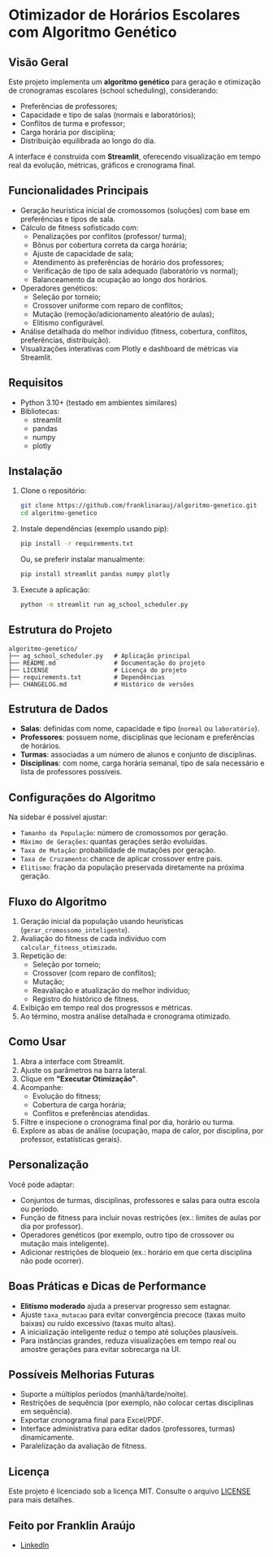 # Otimizador de Horários Escolares com Algoritmo Genético

## Visão Geral

Este projeto implementa um **algoritmo genético** para geração e otimização de cronogramas escolares (school scheduling), considerando:
- Preferências de professores;
- Capacidade e tipo de salas (normais e laboratórios);
- Conflitos de turma e professor;
- Carga horária por disciplina;
- Distribuição equilibrada ao longo do dia.

A interface é construída com **Streamlit**, oferecendo visualização em tempo real da evolução, métricas, gráficos e cronograma final.

## Funcionalidades Principais

- Geração heurística inicial de cromossomos (soluções) com base em preferências e tipos de sala.
- Cálculo de fitness sofisticado com:
  - Penalizações por conflitos (professor/ turma);
  - Bônus por cobertura correta da carga horária;
  - Ajuste de capacidade de sala;
  - Atendimento às preferências de horário dos professores;
  - Verificação de tipo de sala adequado (laboratório vs normal);
  - Balanceamento da ocupação ao longo dos horários.
- Operadores genéticos:
  - Seleção por torneio;
  - Crossover uniforme com reparo de conflitos;
  - Mutação (remoção/adicionamento aleatório de aulas);
  - Elitismo configurável.
- Análise detalhada do melhor indivíduo (fitness, cobertura, conflitos, preferências, distribuição).
- Visualizações interativas com Plotly e dashboard de métricas via Streamlit.

## Requisitos

- Python 3.10+ (testado em ambientes similares)
- Bibliotecas:
  - streamlit
  - pandas
  - numpy
  - plotly

## Instalação

1. Clone o repositório:
   ```bash
   git clone https://github.com/franklinarauj/algoritmo-genetico.git
   cd algoritmo-genetico
   ```

2. Instale dependências (exemplo usando pip):
   ```bash
   pip install -r requirements.txt
   ```
   Ou, se preferir instalar manualmente:
   ```bash
   pip install streamlit pandas numpy plotly
   ```

3. Execute a aplicação:
   ```bash
   python -m streamlit run ag_school_scheduler.py
   ```

## Estrutura do Projeto

```
algoritmo-genetico/
├── ag_school_scheduler.py   # Aplicação principal
├── README.md                # Documentação do projeto
├── LICENSE                  # Licença do projeto
├── requirements.txt         # Dependências
├── CHANGELOG.md             # Histórico de versões
```

## Estrutura de Dados

- **Salas**: definidas com nome, capacidade e tipo (`normal` ou `laboratório`).
- **Professores**: possuem nome, disciplinas que lecionam e preferências de horários.
- **Turmas**: associadas a um número de alunos e conjunto de disciplinas.
- **Disciplinas**: com nome, carga horária semanal, tipo de sala necessário e lista de professores possíveis.

## Configurações do Algoritmo

Na sidebar é possível ajustar:

- `Tamanho da População`: número de cromossomos por geração.
- `Máximo de Gerações`: quantas gerações serão evoluídas.
- `Taxa de Mutação`: probabilidade de mutações por geração.
- `Taxa de Cruzamento`: chance de aplicar crossover entre pais.
- `Elitismo`: fração da população preservada diretamente na próxima geração.

## Fluxo do Algoritmo

1. Geração inicial da população usando heurísticas (`gerar_cromossomo_inteligente`).
2. Avaliação do fitness de cada indivíduo com `calcular_fitness_otimizado`.
3. Repetição de:
   - Seleção por torneio;
   - Crossover (com reparo de conflitos);
   - Mutação;
   - Reavaliação e atualização do melhor indivíduo;
   - Registro do histórico de fitness.
4. Exibição em tempo real dos progressos e métricas.
5. Ao término, mostra análise detalhada e cronograma otimizado.

## Como Usar

1. Abra a interface com Streamlit.
2. Ajuste os parâmetros na barra lateral.
3. Clique em **"Executar Otimização"**.
4. Acompanhe:
   - Evolução do fitness;
   - Cobertura de carga horária;
   - Conflitos e preferências atendidas.
5. Filtre e inspecione o cronograma final por dia, horário ou turma.
6. Explore as abas de análise (ocupação, mapa de calor, por disciplina, por professor, estatísticas gerais).

## Personalização

Você pode adaptar:

- Conjuntos de turmas, disciplinas, professores e salas para outra escola ou período.
- Função de fitness para incluir novas restrições (ex.: limites de aulas por dia por professor).
- Operadores genéticos (por exemplo, outro tipo de crossover ou mutação mais inteligente).
- Adicionar restrições de bloqueio (ex.: horário em que certa disciplina não pode ocorrer).

## Boas Práticas e Dicas de Performance

- **Elitismo moderado** ajuda a preservar progresso sem estagnar.
- Ajuste `taxa_mutacao` para evitar convergência precoce (taxas muito baixas) ou ruído excessivo (taxas muito altas).
- A inicialização inteligente reduz o tempo até soluções plausíveis.
- Para instâncias grandes, reduza visualizações em tempo real ou amostre gerações para evitar sobrecarga na UI.

## Possíveis Melhorias Futuras

- Suporte a múltiplos períodos (manhã/tarde/noite).
- Restrições de sequência (por exemplo, não colocar certas disciplinas em sequência).
- Exportar cronograma final para Excel/PDF.
- Interface administrativa para editar dados (professores, turmas) dinamicamente.
- Paralelização da avaliação de fitness.

## Licença
Este projeto é licenciado sob a licença MIT. Consulte o arquivo [LICENSE](LICENSE) para mais detalhes.

## Feito por Franklin Araújo
- [LinkedIn](https://linkedin.com/in/franklinarauj/)